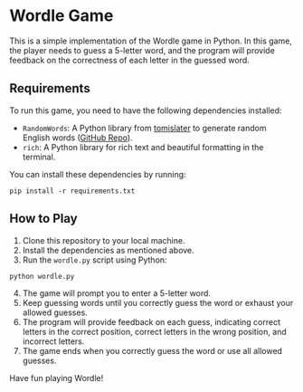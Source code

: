 # Wordle Game

This is a simple implementation of the Wordle game in Python. In this game, the player needs to guess a 5-letter word, and the program will provide feedback on the correctness of each letter in the guessed word.

## Requirements

To run this game, you need to have the following dependencies installed:

-   `RandomWords`: A Python library from [tomislater](https://github.com/tomislater) to generate random English words ([GitHub Repo](https://github.com/tomislater/RandomWords)).
-   `rich`: A Python library for rich text and beautiful formatting in the terminal.

You can install these dependencies by running:

```
pip install -r requirements.txt
```

## How to Play

1. Clone this repository to your local machine.
2. Install the dependencies as mentioned above.
3. Run the `wordle.py` script using Python:

```
python wordle.py
```

4. The game will prompt you to enter a 5-letter word.
5. Keep guessing words until you correctly guess the word or exhaust your allowed guesses.
6. The program will provide feedback on each guess, indicating correct letters in the correct position, correct letters in the wrong position, and incorrect letters.
7. The game ends when you correctly guess the word or use all allowed guesses.

Have fun playing Wordle!
